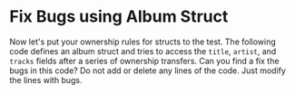 # Fix Bugs using Album Struct

Now let's put your ownership rules for structs to the test. The following code defines an album struct and tries to access the `title`, `artist`, and `tracks` fields after a series of ownership transfers. Can you find a fix the bugs in this code? Do not add or delete any lines of the code. Just modify the lines with bugs.